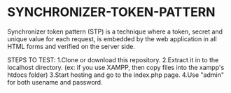 # SYNCHRONIZER-TOKEN-PATTERN
 Synchronizer token pattern (STP) is a technique where a token, secret and unique value for each request, is embedded by the web application in all HTML forms and verified on the server side. 
 
STEPS TO TEST: 
1.Clone or download this repository. 
2.Extract it in to the localhost directory. (ex: if you use XAMPP, then copy files into the xampp's htdocs folder)
3.Start hosting and go to the index.php page. 
4.Use "admin" for both usename and password.
